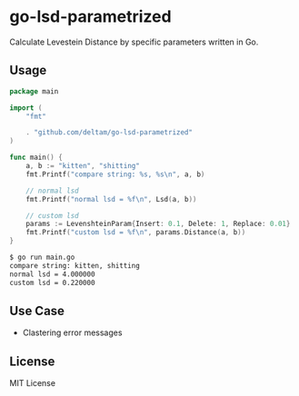 # go-lsd-parametrized

Calculate Levestein Distance by specific parameters written in Go.

## Usage

```go
package main

import (
    "fmt"

    . "github.com/deltam/go-lsd-parametrized"
)

func main() {
    a, b := "kitten", "shitting"
    fmt.Printf("compare string: %s, %s\n", a, b)

    // normal lsd
    fmt.Printf("normal lsd = %f\n", Lsd(a, b))

    // custom lsd
    params := LevenshteinParam{Insert: 0.1, Delete: 1, Replace: 0.01}
    fmt.Printf("custom lsd = %f\n", params.Distance(a, b))
}
```

```sh
$ go run main.go
compare string: kitten, shitting
normal lsd = 4.000000
custom lsd = 0.220000
```

## Use Case

- Clastering error messages

## License

MIT License

